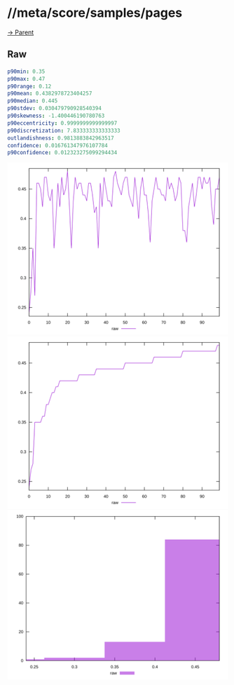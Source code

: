 
# //meta/score/samples/pages

[→ Parent](../..)


## Raw


```yaml
p90min: 0.35
p90max: 0.47
p90range: 0.12
p90mean: 0.4382978723404257
p90median: 0.445
p90stdev: 0.030479790928540394
p90skewness: -1.400446190780763
p90eccentricity: 0.9999999999999997
p90discretization: 7.833333333333333
outlandishness: 0.9813883842963517
confidence: 0.016761347976107784
p90confidence: 0.012323275099294434

```

![PLOT: raw-values](./raw/values.svg)![PLOT: raw-sorted](./raw/sorted.svg)![PLOT: raw-histogram](./raw/histogram.svg)